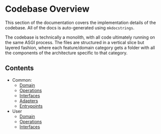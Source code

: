 # Codebase Overview

This section of the documentation covers the implementation details of the codebase. All of the docs is auto-generated using `mkdocstrings`.

The codebase is technically a monolith, with all code ultimately running on the same ASGI process. The files are structured in a vertical slice but layered fashion, where each feature/domain category gets a folder with all the components of the architecture specific to that category. 

## Contents

- Common:
    - [Domain](./common/domain.md)
    - [Operations](./common/ops.md)
    - [Interfaces](./common/interfaces.md)
    - [Adapters](./common/adapters.md)
    - [Entrypoints](./common/entrypoints.md)
- User
    - [Domain](./user/domain.md)
    - [Operations](./user/ops.md)
    - [Interfaces](./user/interfaces.md)
